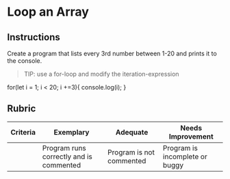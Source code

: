 # Loop an Array

## Instructions

Create a program that lists every 3rd number between 1-20 and prints it to the console.

> TIP: use a for-loop and modify the iteration-expression

for(let i = 1; i < 20; i +=3){
console.log(i);
}

## Rubric

| Criteria | Exemplary                               | Adequate                 | Needs Improvement              |
| -------- | --------------------------------------- | ------------------------ | ------------------------------ |
|          | Program runs correctly and is commented | Program is not commented | Program is incomplete or buggy |
